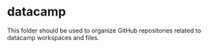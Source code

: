 # datacamp
This folder should be used to organize GitHub repositories related to datacamp workspaces and files.
